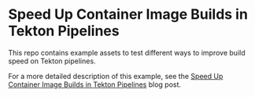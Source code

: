 # Speed Up Container Image Builds in Tekton Pipelines

This repo contains example assets to test different ways to improve build speed on Tekton pipelines.

For a more detailed description of this example, see the [Speed Up Container Image Builds in Tekton Pipelines](https://tekton.dev/blog/2023/11/02/speeding-up-container-image-builds-in-tekton-pipelines/) blog post.

